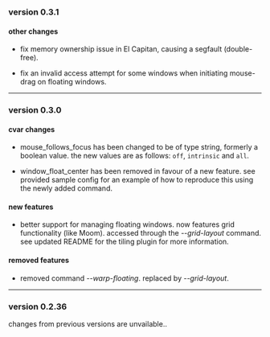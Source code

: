 ### version 0.3.1

#### other changes

- fix memory ownership issue in El Capitan, causing a segfault (double-free).

- fix an invalid access attempt for some windows when initiating mouse-drag on floating windows.

----------

### version 0.3.0

#### cvar changes

- mouse_follows_focus has been changed to be of type string, formerly a boolean value.
  the new values are as follows: `off`, `intrinsic` and `all`.

- window_float_center has been removed in favour of a new feature. see provided sample config
  for an example of how to reproduce this using the newly added command.

#### new features

- better support for managing floating windows. now features grid functionality (like Moom).
  accessed through the *--grid-layout* command. see updated README for the tiling plugin for more information.

#### removed features

- removed command *--warp-floating*. replaced by *--grid-layout*.

----------

### version 0.2.36

changes from previous versions are unvailable..
